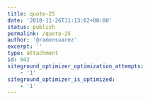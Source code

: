 ```yaml
---
title: quote-25
date: '2018-11-26T11:13:02+00:00'
status: publish
permalink: /quote-25
author: '@ramonsuarez'
excerpt: ''
type: attachment
id: 942
siteground_optimizer_optimization_attempts:
    - '1'
siteground_optimizer_is_optimized:
    - '1'
---
```

<!DOCTYPE html PUBLIC "-//W3C//DTD HTML 4.0 Transitional//EN" "http://www.w3.org/TR/REC-html40/loose.dtd">
<?xml encoding="UTF-8">
